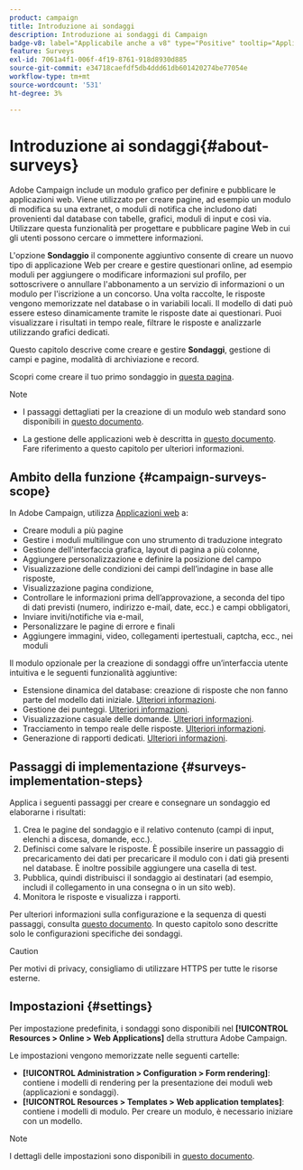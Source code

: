 ```yaml
---
product: campaign
title: Introduzione ai sondaggi
description: Introduzione ai sondaggi di Campaign
badge-v8: label="Applicabile anche a v8" type="Positive" tooltip="Applicabile anche a Campaign v8"
feature: Surveys
exl-id: 7061a4f1-006f-4f19-8761-918d8930d885
source-git-commit: e34718caefdf5db4ddd61db601420274be77054e
workflow-type: tm+mt
source-wordcount: '531'
ht-degree: 3%

---
```


# Introduzione ai sondaggi{#about-surveys}



Adobe Campaign include un modulo grafico per definire e pubblicare le applicazioni web. Viene utilizzato per creare pagine, ad esempio un modulo di modifica su una extranet, o moduli di notifica che includono dati provenienti dal database con tabelle, grafici, moduli di input e così via. Utilizzare questa funzionalità per progettare e pubblicare pagine Web in cui gli utenti possono cercare o immettere informazioni.

L&#39;opzione **Sondaggio** il componente aggiuntivo consente di creare un nuovo tipo di applicazione Web per creare e gestire questionari online, ad esempio moduli per aggiungere o modificare informazioni sul profilo, per sottoscrivere o annullare l&#39;abbonamento a un servizio di informazioni o un modulo per l&#39;iscrizione a un concorso. Una volta raccolte, le risposte vengono memorizzate nel database o in variabili locali. Il modello di dati può essere esteso dinamicamente tramite le risposte date ai questionari. Puoi visualizzare i risultati in tempo reale, filtrare le risposte e analizzarle utilizzando grafici dedicati.

Questo capitolo descrive come creare e gestire **Sondaggi**, gestione di campi e pagine, modalità di archiviazione e record.

Scopri come creare il tuo primo sondaggio in [questa pagina](getting-started-with-surveys.md).

>[!NOTE]
>
>* I passaggi dettagliati per la creazione di un modulo web standard sono disponibili in [questo documento](../../web/using/about-web-forms.md).
>
>* La gestione delle applicazioni web è descritta in [questo documento](../../web/using/about-web-applications.md). Fare riferimento a questo capitolo per ulteriori informazioni.

## Ambito della funzione {#campaign-surveys-scope}

In Adobe Campaign, utilizza [Applicazioni web](../../web/using/about-web-forms.md) a:

* Creare moduli a più pagine
* Gestire i moduli multilingue con uno strumento di traduzione integrato
* Gestione dell&#39;interfaccia grafica, layout di pagina a più colonne,
* Aggiungere personalizzazione e definire la posizione del campo
* Visualizzazione delle condizioni dei campi dell’indagine in base alle risposte,
* Visualizzazione pagina condizione,
* Controllare le informazioni prima dell’approvazione, a seconda del tipo di dati previsti (numero, indirizzo e-mail, date, ecc.) e campi obbligatori,
* Inviare inviti/notifiche via e-mail,
* Personalizzare le pagine di errore e finali
* Aggiungere immagini, video, collegamenti ipertestuali, captcha, ecc., nei moduli

Il modulo opzionale per la creazione di sondaggi offre un’interfaccia utente intuitiva e le seguenti funzionalità aggiuntive:

* Estensione dinamica del database: creazione di risposte che non fanno parte del modello dati iniziale. [Ulteriori informazioni](../../surveys/using/managing-answers.md#storing-collected-answers).
* Gestione dei punteggi. [Ulteriori informazioni](../../surveys/using/managing-answers.md#score-management).
* Visualizzazione casuale delle domande. [Ulteriori informazioni](../../surveys/using/building-a-survey.md#adding-questions).
* Tracciamento in tempo reale delle risposte. [Ulteriori informazioni](../../surveys/using/publish-track-and-use-collected-data.md#response-tracking).
* Generazione di rapporti dedicati. [Ulteriori informazioni](../../surveys/using/publish-track-and-use-collected-data.md#reports-on-surveys).


## Passaggi di implementazione {#surveys-implementation-steps}

Applica i seguenti passaggi per creare e consegnare un sondaggio ed elaborarne i risultati:

1. Crea le pagine del sondaggio e il relativo contenuto (campi di input, elenchi a discesa, domande, ecc.).
1. Definisci come salvare le risposte. È possibile inserire un passaggio di precaricamento dei dati per precaricare il modulo con i dati già presenti nel database. È inoltre possibile aggiungere una casella di test.
1. Pubblica, quindi distribuisci il sondaggio ai destinatari (ad esempio, includi il collegamento in una consegna o in un sito web).
1. Monitora le risposte e visualizza i rapporti.

Per ulteriori informazioni sulla configurazione e la sequenza di questi passaggi, consulta [questo documento](../../web/using/about-web-forms.md). In questo capitolo sono descritte solo le configurazioni specifiche dei sondaggi.

>[!CAUTION]
>
>Per motivi di privacy, consigliamo di utilizzare HTTPS per tutte le risorse esterne.

## Impostazioni {#settings}

Per impostazione predefinita, i sondaggi sono disponibili nel **[!UICONTROL Resources > Online > Web Applications]** della struttura Adobe Campaign.

Le impostazioni vengono memorizzate nelle seguenti cartelle:

* **[!UICONTROL Administration > Configuration > Form rendering]**: contiene i modelli di rendering per la presentazione dei moduli web (applicazioni e sondaggi).
* **[!UICONTROL Resources > Templates > Web application templates]**: contiene i modelli di modulo. Per creare un modulo, è necessario iniziare con un modello.

>[!NOTE]
>
>I dettagli delle impostazioni sono disponibili in [questo documento](../../web/using/about-web-forms.md).
